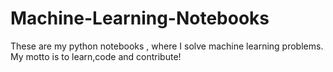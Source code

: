 # Machine-Learning-Notebooks
These are my python notebooks , where I solve machine learning problems. 
My motto is to learn,code and contribute!
